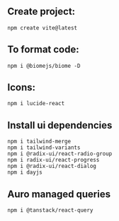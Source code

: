 ## Create project:
    npm create vite@latest

## To format code:
    npm i @biomejs/biome -D

## Icons:
    npm i lucide-react

## Install ui dependencies
    npm i tailwind-merge
    npm i tailwind-variants
    npm i @radix-ui/react-radio-group
    npm i radix-ui/react-progress
    npm i @radix-ui/react-dialog
    npm i dayjs

## Auro managed queries
    npm i @tanstack/react-query
